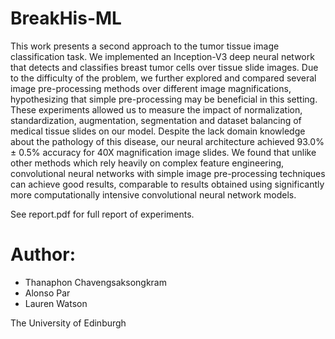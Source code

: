 # BreakHis-ML
This work presents a second approach to the tumor tissue image classification task. We implemented an Inception-V3 deep neural network that detects and classifies breast tumor cells over tissue slide images. Due to the difficulty of the problem, we further explored and compared several image pre-processing methods over different image magnifications, hypothesizing that simple pre-processing may be beneficial in this setting. These experiments allowed us to measure the impact of normalization, standardization, augmentation, segmentation and dataset balancing of medical tissue slides on our model. Despite the lack domain knowledge about the pathology of this disease, our neural architecture achieved 93.0\% $\pm$ 0.5\% accuracy for 40X magnification image slides. We found that unlike other methods which rely heavily on complex feature engineering, convolutional neural networks with simple image pre-processing techniques can achieve good results, comparable to results obtained using significantly more computationally intensive convolutional neural network models.

See report.pdf for full report of experiments.

# Author: 
- Thanaphon Chavengsaksongkram
- Alonso Par 
- Lauren Watson
        
        
 The University of Edinburgh
